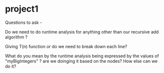# project1
Questions to ask - 

Do we need to do runtime analysis for anything other than our recursive add algorithm ? 

Giving T(n) function or do we need to break down each line? 

What do you mean by the runtime analysis being expressed by the values of "myBigIntegers" ? are we doinging it based on the nodes? How else can we do it? 


